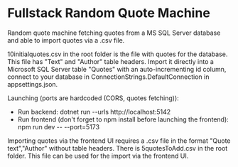 # Fullstack Random Quote Machine
Random quote machine fetching quotes from a MS SQL Server database and able to import quotes via a .csv file.

10initialquotes.csv in the root folder is the file with quotes for the database. This file has "Text" and "Author" table headers. Import it directly into a Microsoft SQL Server table "Quotes" with an auto-incrementing id column, connect to your database in ConnectionStrings.DefaultConnection in appsettings.json.

Launching (ports are hardcoded (CORS, quotes fetching)):
- Run backend: dotnet run --urls http://localhost:5142
- Run frontend (don't forget to npm install before launching the frontend): npm run dev -- --port=5173

Importing quotes via the frontend UI requires a .csv file in the format "Quote text","Author" without table headers. There is 5quotesToAdd.csv in the root folder. This file can be used for the import via the frontend UI.